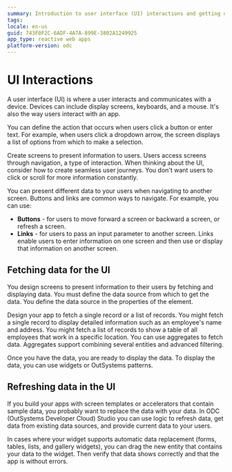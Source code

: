 ```yaml
---
summary: Introduction to user interface (UI) interactions and getting data to show in you app.
tags:
locale: en-us
guid: 743F0F2C-6ADF-4A7A-899E-3802A1249925
app_type: reactive web apps
platform-version: odc
---
```


# UI Interactions

A user interface (UI) is where a user interacts and communicates with a device. Devices can include display screens, keyboards, and a mouse. It's also the way users interact with an app.

You can define the action that occurs when users click a button or enter text. For example, when users click a dropdown arrow, the screen displays a list of options from which to make a selection.

Create screens to present information to users. Users access screens through navigation, a type of interaction. When thinking about the UI, consider how to create seamless user journeys. You don't want users to click or scroll for more information constantly.  

You can present different data to your users when navigating to another screen. Buttons and links are common ways to navigate. For example, you can use:

* **Buttons** - for users to move forward a screen or backward a screen, or refresh a screen.
* **Links** - for users to pass an input parameter to another screen. Links enable users to enter information on one screen and then use or display that information on another screen.

## Fetching data for the UI

You design screens to present information to their users by fetching and displaying data. You must define the data source from which to get the data. You define the data source in the properties of the element.

Design your app to fetch a single record or a list of records. You might fetch a single record to display detailed information such as an employee's name and address. You might fetch a list of records to show a table of all employees that work in a specific location. You can use aggregates to fetch data. Aggregates support combining several entities and advanced filtering.

Once you have the data, you are ready to display the data. To display the data, you can use widgets or OutSystems patterns.

## Refreshing data in the UI

If you build your apps with screen templates or accelerators that contain sample data, you probably want to replace the data with your data. In ODC (OutSystems Developer Cloud) Studio you can use logic to refresh data, get data from existing data sources, and provide current data to your users.

In cases where your widget supports automatic data replacement (forms, tables, lists, and gallery widgets), you can drag the new entity that contains your data to the widget. Then verify that data shows correctly and that the app is without errors.

